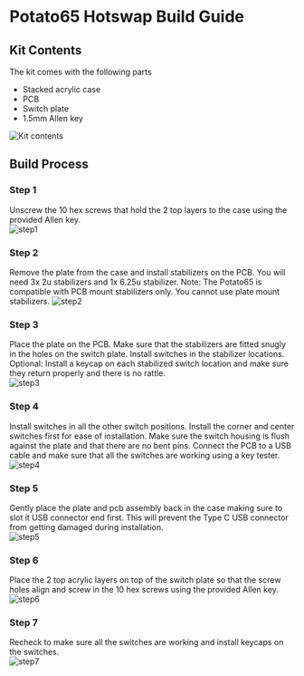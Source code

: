 # Potato65 Hotswap Build Guide  

## Kit Contents

The kit comes with the following parts
* Stacked acrylic case
* PCB
* Switch plate
* 1.5mm Allen key

![Kit contents](/images/1.jpg "Kit contents")

## Build Process
### Step 1  
Unscrew the 10 hex screws that hold the 2 top layers to the case using the provided Allen key.  
![step1](/images/2.jpg "step1")

### Step 2
Remove the plate from the case and install stabilizers on the PCB. You will need 3x 2u stabilizers and 1x 6.25u stabilizer.
Note: The Potato65 is compatible with PCB mount stabilizers only. You cannot use plate mount stabilizers.
![step2](/images/3.jpg "step2")

### Step 3
Place the plate on the PCB. Make sure that the stabilizers are fitted snugly in the holes on the switch plate. Install switches in the stabilizer locations.
Optional: Install a keycap on each stabilized switch location and make sure they return properly and there is no rattle.  
![step3](/images/4.jpg "step3")

### Step 4
Install switches in all the other switch positions. Install the corner and center switches first for ease of installation. Make sure the switch housing is flush against the plate and that there are no bent pins.
Connect the PCB to a USB cable and make sure that all the switches are working using a key tester.  
![step4](/images/5.jpg "step4")

### Step 5
Gently place the plate and pcb assembly back in the case making sure to slot it USB connector end first. This will prevent the Type C USB connector from getting damaged during installation.  
![step5](/images/6.jpg "step5")

### Step 6
Place the 2 top acrylic layers on top of the switch plate so that the screw holes align and screw in the 10 hex screws using the provided Allen key.  
![step6](/images/7.jpg "step6")

### Step 7
Recheck to make sure all the switches are working and install keycaps on the switches.  
![step7](/images/8.jpg "step7")
